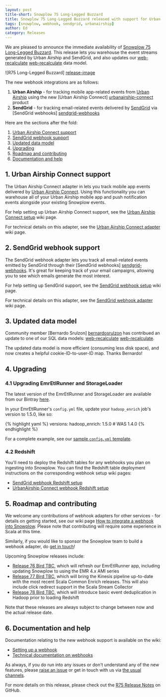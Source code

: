 ```yaml
---
layout: post
title-short: Snowplow 75 Long-Legged Buzzard
title: Snowplow 75 Long-Legged Buzzard released with support for Urban Airship Connect and SendGrid
tags: [snowplow, webhook, sendgrid, urbanairship]
author: Ed
category: Releases
---
```


We are pleased to announce the immediate availability of [Snowplow 75 Long-Legged Buzzard][snowplow-release]. This release lets you warehouse the event streams generated by Urban Airship and SendGrid, and also updates our [web-recalculate] [web-recalculate] data model.

![R75 Long-Legged Buzzard] [release-image]

The new webhook integrations are as follows:

1. **Urban Airship** - for tracking mobile app-related events from [Urban Airship][urbanairship-website] using the new [Urban Airship Connect] [urbanairship-connect] product
2. **SendGrid** - for tracking email-related events delivered by [SendGrid][sendgrid-website] via [SendGrid webhooks] [sendgrid-webhooks]

Here are the sections after the fold:

1. [Urban Airship Connect support](/blog/2016/01/02/snowplow-r75-long-legged-buzzard-released/#urbanairship)
2. [SendGrid webhook support](/blog/2016/01/02/snowplow-r75-long-legged-buzzard-released/#SendGrid)
3. [Updated data model](/blog/2016/01/02/snowplow-r75-long-legged-buzzard-released/#datamodel)
4. [Upgrading](/blog/2016/01/02/snowplow-r75-long-legged-buzzard-released/#upgrading)
5. [Roadmap and contributing](/blog/2016/01/02/snowplow-r75-long-legged-buzzard-released/#roadmap-etc)
6. [Documentation and help](/blog/2016/01/02/snowplow-r75-long-legged-buzzard-released/#help)

<!--more-->

<h2 id="urbanairship">1. Urban Airship Connect support</h2>

The Urban Airship Connect adapter in lets you track mobile app events delivered by [Urban Airship Connect][urbanairship-connect]. Using this functionality you can warehouse all of your Urban Airship mobile app and push notification events alongside your existing Snowplow events.

For help setting up Urban Airship Connect support, see the [Urban Airship Connect setup][urbanairship-setup] wiki page.

For technical details on this adapter, see the [Urban Airship Connect adapter][urbanairship-tech-docs] wiki page.

<h2 id="SendGrid">2. SendGrid webhook support</h2>

The SendGrid webhook adapter lets you track all email-related events emitted by SendGrid through their [SendGrid webhooks] [sendgrid-webhooks]. It's great for keeping track of your email campaigns, allowing you to see which emails generate the most interest.  

For help setting up SendGrid support, see the [SendGrid webhook setup][sendgrid-setup] wiki page.

For technical details on this adapter, see the [SendGrid webhook adapter][sendgrid-tech-docs] wiki page.

<h2 id="datamodel">3. Updated data model</h2>

Community member [Bernardo Srulzon] [bernardosrulzon] has contribued an update to one of our SQL data models: [web-recalculate] [web-recalculate].

The updated data model is more efficient (consuming less disk space), and now creates a helpful cookie-ID-to-user-ID map. Thanks Bernardo!

<h2 id="upgrading">4. Upgrading</h2>

<h3 id="configuring-emretlrunner">4.1 Upgrading EmrEtlRunner and StorageLoader</h3>

The latest version of the EmrEtlRunner and StorageLoader are available from our Bintray [here][app-dl].

In your EmrEtlRunner's `config.yml` file, update your `hadoop_enrich` job's version to 1.5.0, like so:

{% highlight yaml %}
  versions:
    hadoop_enrich: 1.5.0 # WAS 1.4.0
{% endhighlight %}

For a complete example, see our [sample `config.yml` template][emretlrunner-config-yml].

<h3 id="upgrading-change-form">4.2 Redshift</h3>

You'll need to deploy the Redshift tables for any webhooks you plan on ingesting into Snowplow. You can find the Redshift table deployment instructions on the corresponding webhook setup wiki pages:

* [SendGrid webhook Redshift setup][sendgrid-setup-redshift]
* [UrbanAirship Connect webhook Redshift setup][urbanairship-setup-redshift]

<h2 id="roadmap-etc">5. Roadmap and contributing</h2>

We welcome any contributions of webhook adapters for other services - for details on getting started, see our wiki page [How to integrate a webhook into Snowplow][webhook-contributing]. Please note that contributing will require some experience in Scala at this time.

Similarly, if you would like to sponsor the Snowplow team to build a webhook adapter, do [get in touch][sponsorship-contact]!

Upcoming Snowplow releases include:

* [Release 76 Bird TBC][r76-milestone], which will refresh our EmrEtlRunner app, including updating Snowplow to using the EMR 4.x AMI series
* [Release 77 Bird TBC][r77-milestone], which will bring the Kinesis pipeline up-to-date with the most recent Scala Common Enrich releases. This will also include click redirect support in the Scala Stream Collector
* [Release 78 Bird TBC][r78-milestone], which will introduce basic event deduplication in Hadoop prior to loading Redshift

Note that these releases are always subject to change between now and the actual release date.

<h2 id="help">6. Documentation and help</h2>

Documentation relating to the new webhook support is available on the wiki:

* [Setting up a webhook][webhook-setup]
* [Technical documentation on webhooks][webhook-tech-docs]

As always, if you do run into any issues or don't understand any of the new features, please [raise an issue][issues] or get in touch with us via [the usual channels][talk-to-us].

For more details on this release, please check out the [R75 Release Notes][snowplow-release] on GitHub.

[release-image]: /assets/img/blog/2016/01/long-legged_buzzard.jpg

[urbanairship-website]: http://www.urbanairship.com/
[urbanairship-connect]: https://www.urbanairship.com/products/connect
[sendgrid-website]: http://www.sendgrid.com/
[sendgrid-webhooks]: https://sendgrid.com/docs/API_Reference/Webhooks/index.html

[webhook-setup]: https://github.com/snowplow/snowplow/wiki/Setting-up-a-Webhook
[urbanairship-setup]: https://github.com/snowplow/snowplow/wiki/Urban-Airship-Connect-webhook-setup
[urbanairship-setup-redshift]: https://github.com/snowplow/snowplow/wiki/Urban-Airship-Connect-webhook-setup#22-redshift
[sendgrid-setup]: https://github.com/snowplow/snowplow/wiki/SendGrid-webhook-setup
[sendgrid-setup-redshift]: https://github.com/snowplow/snowplow/wiki/SendGrid-webhook-setup#22-redshift

[webhook-tech-docs]: https://github.com/snowplow/snowplow/wiki/Snowplow-technical-documentation#1b-webhooks
[urbanairship-tech-docs]: https://github.com/snowplow/snowplow/wiki/Urban-Airship-Connect-webhook-adapter
[sendgrid-tech-docs]: https://github.com/snowplow/snowplow/wiki/SendGrid-webhook-adapter

[bernardosrulzon]: https://github.com/bernardosrulzon
[web-recalculate]: https://github.com/snowplow/snowplow/tree/master/5-data-modeling/sql-runner/redshift/sql/web-recalculate

[emretlrunner-config-yml]: https://github.com/snowplow/snowplow/blob/master/3-enrich/emr-etl-runner/config/config.yml.sample
[app-dl]: http://dl.bintray.com/snowplow/snowplow-generic/snowplow_emr_r75_long_legged_buzzard.zip

[webhook-contributing]: https://github.com/snowplow/snowplow/wiki/How-to-integrate-a-webhook-into-Snowplow
[sponsorship-contact]: mailto:contact@snowplowanalytics.com
[issues]: https://github.com/snowplow/snowplow/issues
[talk-to-us]: https://github.com/snowplow/snowplow/wiki/Talk-to-us
[snowplow-release]: https://github.com/snowplow/snowplow/releases/r75-long-legged-buzzard

[r76-milestone]: https://github.com/snowplow/snowplow/milestones/Release%2076%20%5BCLI%5D%20Bird%20TBC
[r77-milestone]: https://github.com/snowplow/snowplow/milestones/Release%2077%20%5BKIN%5D%20Bird%20TBC
[r78-milestone]: https://github.com/snowplow/snowplow/milestones/Release%2078%20%5BKIN%5D%20Bird%20TBC

